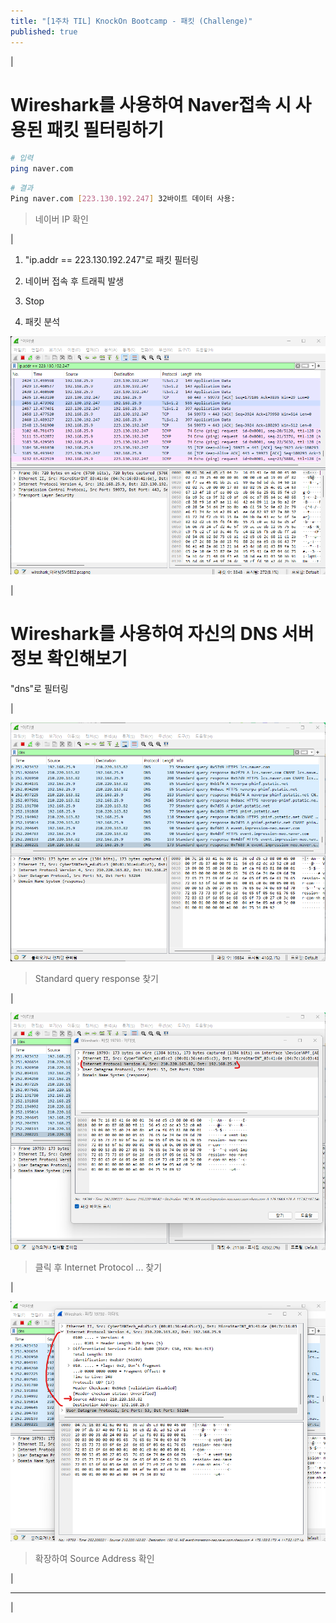```yaml
---
title: "[1주차 TIL] KnockOn Bootcamp - 패킷 (Challenge)"
published: true
---
```


|

# Wireshark를 사용하여 Naver접속 시 사용된 패킷 필터링하기

```sh
# 입력
ping naver.com
```

```sh
# 결과
Ping naver.com [223.130.192.247] 32바이트 데이터 사용:
```

> 네이버 IP 확인

|

1. "ip.addr == 223.130.192.247"로 패킷 필터링

2. 네이버 접속 후 트래픽 발생

3. Stop

4. 패킷 분석

![Wireshark IP 필터링](./assets/images/패킷(1).png) 

|

# Wireshark를 사용하여 자신의 DNS 서버 정보 확인해보기

"dns"로 필터링

|

![Wireshark DNS 필터링](./assets/images/패킷(2).png) 

> Standard query response 찾기

|

![Wireshark DNS 필터링](./assets/images/패킷(3).png) 

> 클릭 후 Internet Protocol ... 찾기 

|


![Wireshark DNS 필터링](./assets/images/패킷(4).png) 

> 확장하여 Source Address 확인

|

---

|

